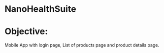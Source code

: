 # NanoHealthSuite

# Objective:
Mobile App with login page, List of products page and product details page.